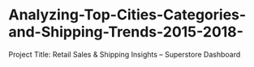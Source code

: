 # Analyzing-Top-Cities-Categories-and-Shipping-Trends-2015-2018-
Project Title: Retail Sales &amp; Shipping Insights – Superstore Dashboard
